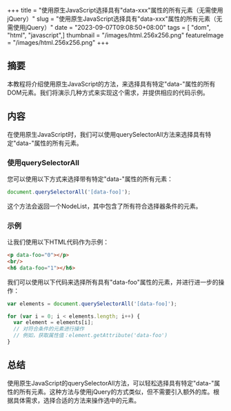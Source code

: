 +++
title = "使用原生JavaScript选择具有\"data-xxx\"属性的所有元素（无需使用jQuery）"
slug = "使用原生JavaScript选择具有\"data-xxx\"属性的所有元素（无需使用jQuery）"
date = "2023-09-07T09:08:50+08:00"
tags = [ "dom", "html", "javascript",]
thumbnail = "/images/html.256x256.png"
featureImage = "/images/html.256x256.png"
+++


## 摘要

本教程将介绍使用原生JavaScript的方法，来选择具有特定"data-"属性的所有DOM元素。我们将演示几种方式来实现这个需求，并提供相应的代码示例。

## 内容

在使用原生JavaScript时，我们可以使用querySelectorAll方法来选择具有特定"data-"属性的所有元素。

### 使用querySelectorAll

您可以使用以下方式来选择带有特定"data-"属性的所有元素：

```javascript
document.querySelectorAll('[data-foo]');
```

这个方法会返回一个NodeList，其中包含了所有符合选择器条件的元素。

### 示例

让我们使用以下HTML代码作为示例：

```html
<p data-foo="0"></p>
<br/>
<h6 data-foo="1"></h6>
```

我们可以使用以下代码来选择所有具有"data-foo"属性的元素，并进行进一步的操作：

```javascript
var elements = document.querySelectorAll('[data-foo]');

for (var i = 0; i < elements.length; i++) {
  var element = elements[i];
  // 对符合条件的元素进行操作
  // 例如，获取属性值：element.getAttribute('data-foo')
}
```

## 总结

使用原生JavaScript的querySelectorAll方法，可以轻松选择具有特定"data-"属性的所有元素。这种方法与使用jQuery的方式类似，但不需要引入额外的库。根据具体需求，选择合适的方法来操作选中的元素。


